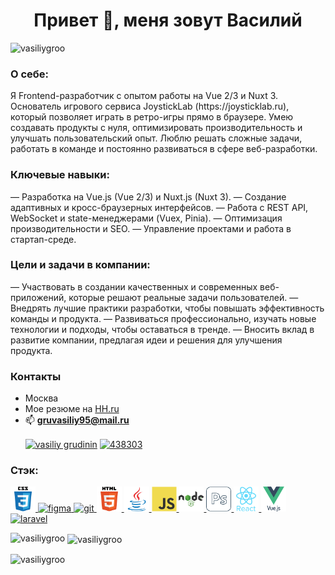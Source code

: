 <h1 align="center">Привет 👋, меня зовут Василий</h1>
<p align="left"> <img src="https://komarev.com/ghpvc/?username=vasiliygroo&label=Profile%20views&color=0e75b6&style=flat" alt="vasiliygroo" /> </p>

<h3 align="left">О себе:</h3>
Я Frontend-разработчик с опытом работы на Vue 2/3 и Nuxt 3. Основатель игрового сервиса JoystickLab (https://joysticklab.ru), который позволяет играть в ретро-игры прямо в браузере. Умею создавать продукты с нуля, оптимизировать производительность и улучшать пользовательский опыт. Люблю решать сложные задачи, работать в команде и постоянно развиваться в сфере веб-разработки.

<h3 align="left">Ключевые навыки:</h3>
— Разработка на Vue.js (Vue 2/3) и Nuxt.js (Nuxt 3).
— Создание адаптивных и кросс-браузерных интерфейсов.
— Работа с REST API, WebSocket и state-менеджерами (Vuex, Pinia).
— Оптимизация производительности и SEO.
— Управление проектами и работа в стартап-среде.

<h3 align="left">Цели и задачи в компании:</h3>
— Участвовать в создании качественных и современных веб-приложений, которые решают реальные задачи пользователей.
— Внедрять лучшие практики разработки, чтобы повышать эффективность команды и продукта.
— Развиваться профессионально, изучать новые технологии и подходы, чтобы оставаться в тренде.
— Вносить вклад в развитие компании, предлагая идеи и решения для улучшения продукта.

<h3 align="left">Контакты</h3>

- Москва
- Мое резюме на [HH.ru](https://hh.ru/resume/91a24620ff08621ce80039ed1f54707a444765)
- 📫 **gruvasiliy95@mail.ru** <p align="left">
<a href="https://www.linkedin.com/in/vasiliy-grudinin-495565217/" target="blank"><img align="center" src="https://raw.githubusercontent.com/rahuldkjain/github-profile-readme-generator/master/src/images/icons/Social/linked-in-alt.svg" alt="vasiliy grudinin" height="20" width="30" /></a>
<a href="https://stackoverflow.com/users/16061517" target="blank"><img align="center" src="https://raw.githubusercontent.com/rahuldkjain/github-profile-readme-generator/master/src/images/icons/Social/stack-overflow.svg" alt="438303" height="20" width="30" /></a>
</p>


<h3 align="left">Стэк:</h3>
<p align="left"> <a href="https://www.w3schools.com/css/" target="_blank" rel="noreferrer"> <img src="https://raw.githubusercontent.com/devicons/devicon/master/icons/css3/css3-original-wordmark.svg" alt="css3" width="40" height="40"/> </a> <a href="https://www.figma.com/" target="_blank" rel="noreferrer"> <img src="https://www.vectorlogo.zone/logos/figma/figma-icon.svg" alt="figma" width="40" height="40"/> </a> <a href="https://git-scm.com/" target="_blank" rel="noreferrer"> <img src="https://www.vectorlogo.zone/logos/git-scm/git-scm-icon.svg" alt="git" width="40" height="40"/> </a> <a href="https://www.w3.org/html/" target="_blank" rel="noreferrer"> <img src="https://raw.githubusercontent.com/devicons/devicon/master/icons/html5/html5-original-wordmark.svg" alt="html5" width="40" height="40"/> </a> <a href="https://www.java.com" target="_blank" rel="noreferrer"> <img src="https://raw.githubusercontent.com/devicons/devicon/master/icons/java/java-original.svg" alt="java" width="40" height="40"/> </a> <a href="https://developer.mozilla.org/en-US/docs/Web/JavaScript" target="_blank" rel="noreferrer"> <img src="https://raw.githubusercontent.com/devicons/devicon/master/icons/javascript/javascript-original.svg" alt="javascript" width="40" height="40"/> </a> <a href="https://nodejs.org" target="_blank" rel="noreferrer"> <img src="https://raw.githubusercontent.com/devicons/devicon/master/icons/nodejs/nodejs-original-wordmark.svg" alt="nodejs" width="40" height="40"/> </a> <a href="https://www.photoshop.com/en" target="_blank" rel="noreferrer"> <img src="https://raw.githubusercontent.com/devicons/devicon/master/icons/photoshop/photoshop-line.svg" alt="photoshop" width="40" height="40"/> </a> <a href="https://reactjs.org/" target="_blank" rel="noreferrer"> <img src="https://raw.githubusercontent.com/devicons/devicon/master/icons/react/react-original-wordmark.svg" alt="react" width="40" height="40"/> </a> <a href="https://ru.vuejs.org/" target="_blank" rel="noreferrer"> <img src="https://raw.githubusercontent.com/devicons/devicon/master/icons/vuejs/vuejs-original-wordmark.svg" alt="vuejs" width="40" height="40"/> </a>
</a> <a href="https://laravel.com/" target="_blank" rel="noreferrer"> <img src="https://github.com/laravel/art/blob/master/laravel-logo.png" alt="laravel" width="40" height="40"/> </a> </p>

<p><img align="left" src="https://github-readme-stats.vercel.app/api/top-langs?username=vasiliygroo&show_icons=true&locale=en&layout=compact" alt="vasiliygroo" /></p>

<p>&nbsp;<img align="center" src="https://github-readme-stats.vercel.app/api?username=vasiliygroo&show_icons=true&locale=en" alt="vasiliygroo" /></p>

<p><img align="center" src="https://github-readme-streak-stats.herokuapp.com/?user=vasiliygroo&" alt="vasiliygroo" /></p>

